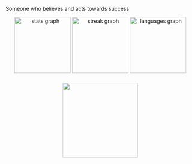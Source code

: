 <p align="left">Someone who believes and acts towards success</p

###
                                                               
<div align="center">
  <img src="https://github-readme-stats.vercel.app/api?username=founder13&hide_title=false&hide_rank=false&show_icons=true&include_all_commits=true&count_private=true&disable_animations=false&theme=dracula&locale=en&hide_border=false&order=1" height="150" alt="stats graph"  />
  <img src="https://streak-stats.demolab.com?user=founder13&locale=en&mode=daily&theme=dracula&hide_border=false&border_radius=5&order=3" height="150" alt="streak graph"  />
  <img src="https://github-readme-stats.vercel.app/api/top-langs?username=founder13&locale=en&hide_title=false&layout=compact&card_width=320&langs_count=5&theme=dracula&hide_border=false&order=2" height="150" alt="languages graph"  />
</div>

###

<div align="center">
  <img height="200" src="https://64.media.tumblr.com/004e1e500326c8f222d5c997d9dfa534/8252aeec80b2d009-83/s540x810/d4e06127225cfc03f725eb268895d7294881cb28.gif"  />
</div>

###

